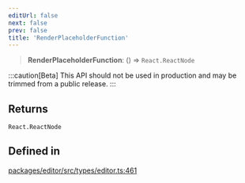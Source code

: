 ```yaml
---
editUrl: false
next: false
prev: false
title: 'RenderPlaceholderFunction'
---
```


> **RenderPlaceholderFunction**: () => `React.ReactNode`

:::caution[Beta]
This API should not be used in production and may be trimmed from a public release.
:::

## Returns

`React.ReactNode`

## Defined in

[packages/editor/src/types/editor.ts:461](https://github.com/portabletext/editor/blob/66b5022fc4919e0540c704fbecb8ab8f991c2439/packages/editor/src/types/editor.ts#L461)
